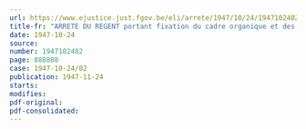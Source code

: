 ```yaml
---
url: https://www.ejustice.just.fgov.be/eli/arrete/1947/10/24/1947102402/justel
title-fr: "ARRETE DU REGENT portant fixation du cadre organique et des barèmes du personnel de la Régie des Voies aériennes"
date: 1947-10-24
source:
number: 1947102402
page: 888888
case: 1947-10-24/02
publication: 1947-11-24
starts:
modifies:
pdf-original:
pdf-consolidated:
---
```


